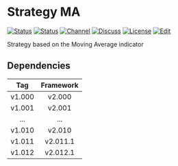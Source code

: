 # Strategy MA

[![Status][gha-image-check-master]][gha-link-check-master]
[![Status][gha-image-compile-master]][gha-link-compile-master]
[![Channel][tg-channel-image]][tg-channel-link]
[![Discuss][gh-discuss-badge]][gh-discuss-link]
[![License][license-image]][license-link]
[![Edit][gh-edit-badge]][gh-edit-link]

Strategy based on the Moving Average indicator

## Dependencies

| Tag      | Framework |
|:--------:|:---------:|
| v1.000   | v2.000    |
| v1.001   | v2.001    |
| ...      | ...       |
| v1.010   | v2.010    |
| v1.011   | v2.011.1  |
| v1.012   | v2.012.1  |

<!-- Named links -->

[gh-discuss-badge]: https://img.shields.io/badge/Discussions-Q&A-blue.svg?logo=github
[gh-discuss-link]: https://github.com/EA31337/EA31337-Strategies/discussions

[gh-edit-badge]: https://img.shields.io/badge/GitHub-edit-purple.svg?logo=github
[gh-edit-link]: https://github.dev/EA31337/Strategy-MA

[gha-link-check-master]: https://github.com/EA31337/Strategy-MA/actions?query=workflow:Check+branch%3Amaster
[gha-image-check-master]: https://github.com/EA31337/Strategy-MA/workflows/Check/badge.svg?branch=master
[gha-link-compile-master]: https://github.com/EA31337/Strategy-MA/actions?query=workflow:Compile+branch%3Amaster
[gha-image-compile-master]: https://github.com/EA31337/Strategy-MA/workflows/Compile/badge.svg?branch=master

[tg-channel-image]: https://img.shields.io/badge/Telegram-join-0088CC.svg?logo=telegram
[tg-channel-link]: https://t.me/EA31337

[license-image]: https://img.shields.io/github/license/EA31337/EA31337-Strategies.svg
[license-link]: https://tldrlegal.com/license/gnu-general-public-license-v3-(gpl-3)
